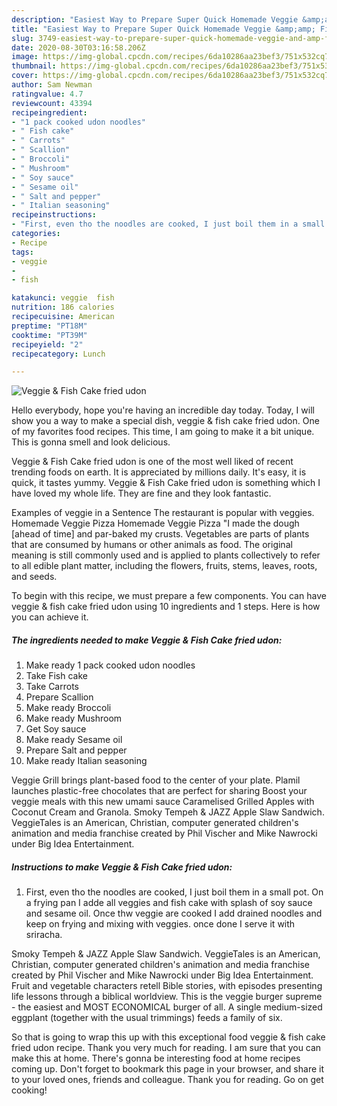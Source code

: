 ```yaml
---
description: "Easiest Way to Prepare Super Quick Homemade Veggie &amp;amp; Fish Cake fried udon"
title: "Easiest Way to Prepare Super Quick Homemade Veggie &amp;amp; Fish Cake fried udon"
slug: 3749-easiest-way-to-prepare-super-quick-homemade-veggie-and-amp-fish-cake-fried-udon
date: 2020-08-30T03:16:58.206Z
image: https://img-global.cpcdn.com/recipes/6da10286aa23bef3/751x532cq70/veggie-fish-cake-fried-udon-recipe-main-photo.jpg
thumbnail: https://img-global.cpcdn.com/recipes/6da10286aa23bef3/751x532cq70/veggie-fish-cake-fried-udon-recipe-main-photo.jpg
cover: https://img-global.cpcdn.com/recipes/6da10286aa23bef3/751x532cq70/veggie-fish-cake-fried-udon-recipe-main-photo.jpg
author: Sam Newman
ratingvalue: 4.7
reviewcount: 43394
recipeingredient:
- "1 pack cooked udon noodles"
- " Fish cake"
- " Carrots"
- " Scallion"
- " Broccoli"
- " Mushroom"
- " Soy sauce"
- " Sesame oil"
- " Salt and pepper"
- " Italian seasoning"
recipeinstructions:
- "First, even tho the noodles are cooked, I just boil them in a small pot. On a frying pan I adde all veggies and fish cake with splash of soy sauce and sesame oil. Once thw veggie are cooked I add drained noodles and keep on frying and mixing with veggies. once done I serve it with sriracha."
categories:
- Recipe
tags:
- veggie
- 
- fish

katakunci: veggie  fish 
nutrition: 186 calories
recipecuisine: American
preptime: "PT18M"
cooktime: "PT39M"
recipeyield: "2"
recipecategory: Lunch

---
```



![Veggie &amp; Fish Cake fried udon](https://img-global.cpcdn.com/recipes/6da10286aa23bef3/751x532cq70/veggie-fish-cake-fried-udon-recipe-main-photo.jpg)

Hello everybody, hope you're having an incredible day today. Today, I will show you a way to make a special dish, veggie &amp; fish cake fried udon. One of my favorites food recipes. This time, I am going to make it a bit unique. This is gonna smell and look delicious.

Veggie &amp; Fish Cake fried udon is one of the most well liked of recent trending foods on earth. It is appreciated by millions daily. It's easy, it is quick, it tastes yummy. Veggie &amp; Fish Cake fried udon is something which I have loved my whole life. They are fine and they look fantastic.

Examples of veggie in a Sentence The restaurant is popular with veggies. Homemade Veggie Pizza Homemade Veggie Pizza &#34;I made the dough [ahead of time] and par-baked my crusts. Vegetables are parts of plants that are consumed by humans or other animals as food. The original meaning is still commonly used and is applied to plants collectively to refer to all edible plant matter, including the flowers, fruits, stems, leaves, roots, and seeds.


To begin with this recipe, we must prepare a few components. You can have veggie &amp; fish cake fried udon using 10 ingredients and 1 steps. Here is how you can achieve it.

<!--inarticleads1-->

##### The ingredients needed to make Veggie &amp; Fish Cake fried udon:

1. Make ready 1 pack cooked udon noodles
1. Take  Fish cake
1. Take  Carrots
1. Prepare  Scallion
1. Make ready  Broccoli
1. Make ready  Mushroom
1. Get  Soy sauce
1. Make ready  Sesame oil
1. Prepare  Salt and pepper
1. Make ready  Italian seasoning


Veggie Grill brings plant-based food to the center of your plate. Plamil launches plastic-free chocolates that are perfect for sharing Boost your veggie meals with this new umami sauce Caramelised Grilled Apples with Coconut Cream and Granola. Smoky Tempeh &amp; JAZZ Apple Slaw Sandwich. VeggieTales is an American, Christian, computer generated children&#39;s animation and media franchise created by Phil Vischer and Mike Nawrocki under Big Idea Entertainment. 

<!--inarticleads2-->

##### Instructions to make Veggie &amp; Fish Cake fried udon:

1. First, even tho the noodles are cooked, I just boil them in a small pot. On a frying pan I adde all veggies and fish cake with splash of soy sauce and sesame oil. Once thw veggie are cooked I add drained noodles and keep on frying and mixing with veggies. once done I serve it with sriracha.


Smoky Tempeh &amp; JAZZ Apple Slaw Sandwich. VeggieTales is an American, Christian, computer generated children&#39;s animation and media franchise created by Phil Vischer and Mike Nawrocki under Big Idea Entertainment. Fruit and vegetable characters retell Bible stories, with episodes presenting life lessons through a biblical worldview. This is the veggie burger supreme - the easiest and MOST ECONOMICAL burger of all. A single medium-sized eggplant (together with the usual trimmings) feeds a family of six. 

So that is going to wrap this up with this exceptional food veggie &amp; fish cake fried udon recipe. Thank you very much for reading. I am sure that you can make this at home. There's gonna be interesting food at home recipes coming up. Don't forget to bookmark this page in your browser, and share it to your loved ones, friends and colleague. Thank you for reading. Go on get cooking!
